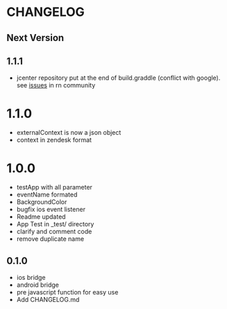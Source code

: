 # CHANGELOG


## Next Version

## 1.1.1
- jcenter repository put at the end of build.graddle (conflict with google). see [issues](https://github.com/react-native-community/react-native-camera/issues/1875) in rn community

# 1.1.0
- externalContext is now a json object
- context in zendesk format

# 1.0.0
- testApp with all parameter
- eventName formated
- BackgroundColor 
- bugfix ios event listener
- Readme updated
- App Test in _test/ directory
- clarify and comment  code
- remove duplicate name 

## 0.1.0
- ios bridge
- android bridge
- pre javascript function for easy use
- Add CHANGELOG.md
